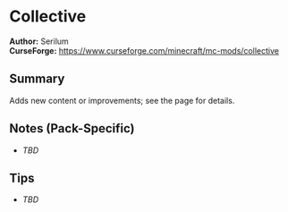 # Collective

**Author:** Serilum  
**CurseForge:** https://www.curseforge.com/minecraft/mc-mods/collective

## Summary
Adds new content or improvements; see the page for details.

## Notes (Pack-Specific)
- _TBD_

## Tips
- _TBD_

